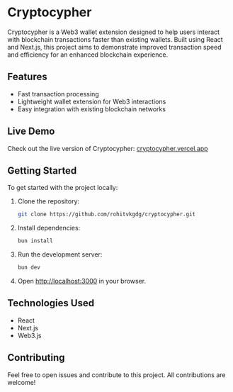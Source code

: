 # Cryptocypher

Cryptocypher is a Web3 wallet extension designed to help users interact with blockchain transactions faster than existing wallets. Built using React and Next.js, this project aims to demonstrate improved transaction speed and efficiency for an enhanced blockchain experience.

## Features

- Fast transaction processing
- Lightweight wallet extension for Web3 interactions
- Easy integration with existing blockchain networks

## Live Demo

Check out the live version of Cryptocypher: [cryptocypher.vercel.app](https://cryptocypher.vercel.app)

## Getting Started

To get started with the project locally:

1. Clone the repository:
   ```bash
   git clone https://github.com/rohitvkgdg/cryptocypher.git
   ```

2. Install dependencies:
   ```bash
   bun install
   ```

3. Run the development server:
   ```bash
   bun dev
   ```

4. Open [http://localhost:3000](http://localhost:3000) in your browser.

## Technologies Used

- React
- Next.js
- Web3.js

## Contributing

Feel free to open issues and contribute to this project. All contributions are welcome!
